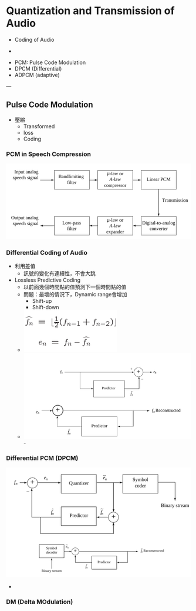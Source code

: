# Quantization and Transmission of Audio

* Coding of Audio

-

* PCM: Pulse Code Modulation
* DPCM \(Differential\)
* ADPCM \(adaptive\)

—

## Pulse Code Modulation

* 壓縮
  * Transformed
  * loss
  * Coding

### PCM in Speech Compression

![](../.gitbook/assets/pcm.png)

### Differential Coding of Audio

* 利用差值
  * 訊號的變化有連續性，不會大跳
* Lossless Predictive Coding
  * 以前面幾個時間點的值預測下一個時間點的值
  * 問題：最壞的情況下，Dynamic range會增加
    * Shift-up
    * Shift-down
  * ![](../.gitbook/assets/lossless-predictive-coding.png)
  * ![](../.gitbook/assets/lossless-predict.png)-

### Differential PCM \(DPCM\)

![](../.gitbook/assets/dpcm-import.png)

-

### DM \(Delta MOdulation\)

